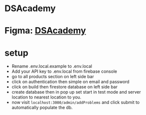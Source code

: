 # DSAcademy 

# Figma: [DSAcademy](https://www.figma.com/file/5tcFlPSXcR9JgsDIg6nSNM/DSAcademy_HCI?type=design&node-id=0%3A1&mode=design&t=lxrkaaD4nlOLinrt-1)

# setup 

- Rename .env.local.example to .env.local
- Add your API key to .env.local from firebase console
- go to all products section on left side bar
- click on authentication then simple on email and password
- click on build then firestore database on left side bar
- create database then in pop up set start in test mode and server location to nearest location to you.
- now visit `localhost:3000/admin/addProblems` and click submit to automatically populate the db.

